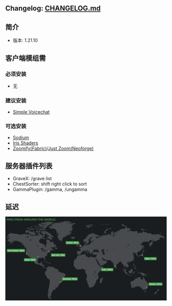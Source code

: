 ## Changelog: [CHANGELOG.md](CHANGELOG.md)

## 简介
- 版本: 1.21.10

## 客户端模组需
### 必须安装
- 无

### 建议安装
- [Simple Voicechat](https://modrinth.com/plugin/simple-voice-chat/versions)

### 可选安装
- [Sodium](https://modrinth.com/mod/sodium/versions)
- [Iris Shaders](https://modrinth.com/mod/iris)
- [Zoomify(Fabric)](https://modrinth.com/mod/zoomify/versions?g=1.21.10&l=fabric)/[Just Zoom(Neoforge)](https://modrinth.com/mod/just-zoom/versions)

## 服务器插件列表
- GraveX: /grave list
- ChestSorter: shift right click to sort
- GammaPlugin: /gamma, /ungamma

## 延迟
<img src="ping.png" width="800">
<!-- ![ping from over the world](ping.png) -->

